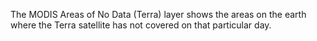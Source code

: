 The MODIS Areas of No Data (Terra) layer shows the areas on the earth where the Terra satellite has not covered on that particular day.
